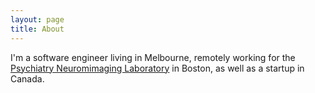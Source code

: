 ```yaml
---
layout: page
title: About
---
```


I'm a software engineer living in Melbourne, remotely working for the 
[Psychiatry Neuromimaging Laboratory](http://pnl.bwh.harvard.edu) 
in Boston, as well as a startup in Canada.
